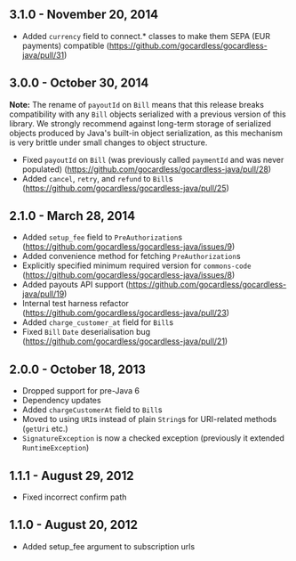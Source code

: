 ## 3.1.0 - November 20, 2014

- Added `currency` field to connect.* classes to make them SEPA (EUR payments) compatible (https://github.com/gocardless/gocardless-java/pull/31)

## 3.0.0 - October 30, 2014
**Note:** The rename of `payoutId` on `Bill` means that this release breaks compatibility with any `Bill` objects serialized with a previous version of
    this library. We strongly recommend against long-term storage of serialized objects produced by Java's built-in object serialization, as this mechanism
    is very brittle under small changes to object structure.

- Fixed `payoutId` on `Bill` (was previously called `paymentId` and was never populated) (https://github.com/gocardless/gocardless-java/pull/28)
- Added `cancel`, `retry`, and `refund` to `Bill`s (https://github.com/gocardless/gocardless-java/pull/25)

## 2.1.0 - March 28, 2014

- Added `setup_fee` field to `PreAuthorization`s (https://github.com/gocardless/gocardless-java/issues/9)
- Added convenience method for fetching `PreAuthorization`s
- Explicitly specified minimum required version for `commons-code` (https://github.com/gocardless/gocardless-java/issues/8)
- Added payouts API support (https://github.com/gocardless/gocardless-java/pull/19)
- Internal test harness refactor (https://github.com/gocardless/gocardless-java/pull/23)
- Added `charge_customer_at` field for `Bill`s
- Fixed `Bill` `Date` deserialisation bug (https://github.com/gocardless/gocardless-java/pull/21)

## 2.0.0 - October 18, 2013

- Dropped support for pre-Java 6
- Dependency updates
- Added `chargeCustomerAt` field to `Bill`s
- Moved to using `URI`s instead of plain `String`s for URI-related methods (`getUri` etc.)
- `SignatureException` is now a checked exception (previously it extended `RuntimeException`)

## 1.1.1 - August 29, 2012

- Fixed incorrect confirm path

## 1.1.0 - August 20, 2012

- Added setup_fee argument to subscription urls


